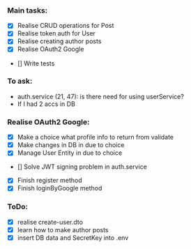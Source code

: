 ### Main tasks:
 - [x] Realise CRUD operations for Post
 - [x] Realise token auth for User
 - [x] Realise creating author posts
 - [x] Realise OAuth2 Google
 - [] Write tests

### To ask:
 - auth.service (21, 47): is there need for using userService?
 - If I had 2 accs in DB

### Realise OAuth2 Google:
 - [x] Make a choice what profile info to return from validate
 - [x] Make changes in DB in due to choice
 - [x] Manage User Entity in due to choice
 - [] Solve JWT signing problem in auth.service
 - [x] Finish register method
 - [x] Finish loginByGoogle method

### ToDo:
 - [x] realise create-user.dto
 - [x] learn how to make author posts
 - [x] insert DB data and SecretKey into .env
